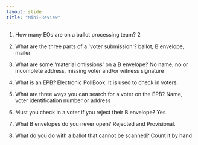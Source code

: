 ```yaml
---
layout: slide
title: "Mini-Review"
---
```


1.	How many EOs are on a ballot processing team?   2

2.	What are the three parts of a 'voter submission'?  ballot, B envelope, mailer

3.	What are some 'material omissions' on a B envelope? No name, no or incomplete address, missing voter and/or witness signature

4.	What is an EPB?  Electronic PollBook.  It is used to check in voters.

5.	What are three ways you can search for a voter on the EPB? Name, voter identification number or address

6.	Must you check in a voter if you reject their B envelope?  Yes

7.	What B envelopes do you never open?  Rejected and Provisional.

8.	What do you do with a ballot that cannot be scanned? Count it by hand